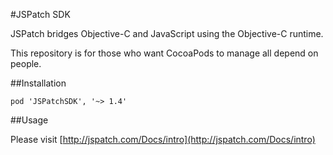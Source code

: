 #JSPatch SDK

JSPatch bridges Objective-C and JavaScript using the Objective-C runtime.

This repository is for those who want CocoaPods to manage all depend on people.

##Installation

```
pod 'JSPatchSDK', '~> 1.4'
```

##Usage

Please visit [http://jspatch.com/Docs/intro](http://jspatch.com/Docs/intro)